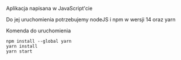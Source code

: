 Aplikacja napisana w JavaScript'cie

Do jej uruchomienia potrzebujemy nodeJS i npm w wersji 14 oraz yarn

Komenda do uruchomienia

```
npm install --global yarn
yarn install
yarn start
```